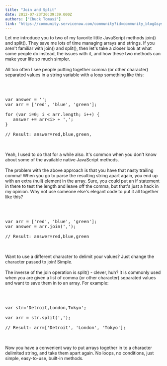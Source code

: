 ```yaml
---
title: "Join and Split"
date: 2012-07-23T20:39:39.000Z
authors: ["Chuck Tomasi"]
link: "https://community.servicenow.com/community?id=community_blog&sys_id=ad7c62e1dbd0dbc01dcaf3231f961961"
---
```

<p><img  alt="" class="jive-image" src="7d68308adbdc5f048c8ef4621f9619ea.iix" align='right' />Let me introduce you to two of my favorite little JavaScript methods join() and split(). They save me lots of time managing arrays and strings. If you aren't familiar with join() and split(), then let's take a closer look at what some people do instead, the issues with it, and how these two methods can make your life so much simpler.<br /><!--break--><br />All too often I see people putting together comma (or other character) separated values in a string variable with a loop something like this:<br /><br /><pre __default_attr="plain" __jive_macro_name="code" class="jive_text_macro jive_macro_code"><br /><br />var answer = '';<br />var arr = ['red', 'blue', 'green'];<br /><br />for (var i=0; i &lt; arr.length; i++) {<br />   answer += arr&lt;i&gt; + ',';<br />}<br /><br />// Result: answer=red,blue,green,<br /></pre><br /><br />Yeah, I used to do that for a while also. It's common when you don't know about some of the available native JavaScript methods.<br /><br />The problem with the above approach is that you have that nasty trailing comma! When you go to parse the resulting string apart again, you end up with an extra (null) element in the array. Sure, you could put an if statement in there to test the length and leave off the comma, but that's just a hack in my opinion. Why not use someone else's elegant code to put it all together like this?<br /><br /><pre __default_attr="plain" __jive_macro_name="code" class="jive_text_macro jive_macro_code"><br /><br />var arr = ['red', 'blue', 'green'];<br />var answer = arr.join(',');<br /><br />// Result: answer=red,blue,green<br /></pre><br /><br />Want to use a different character to delimit your values? Just change the character passed to join! Simple.<br /><br />The inverse of the join operation is split() - clever, huh? It is commonly used when you are given a list of comma (or other character) separated values and want to save them in to an array. For example:<br /><br /><pre __default_attr="plain" __jive_macro_name="code" class="jive_text_macro jive_macro_code"><br /><br />var str='Detroit,London,Tokyo';<br /><br />var arr = str.split(',');<br /><br />// Result: arr=['Detroit', 'London', 'Tokyo'];<br /></pre><br /><br />Now you have a convenient way to put arrays together in to a character delimited string, and take them apart again. No loops, no conditions, just simple, easy-to-use, built-in methods.</p>